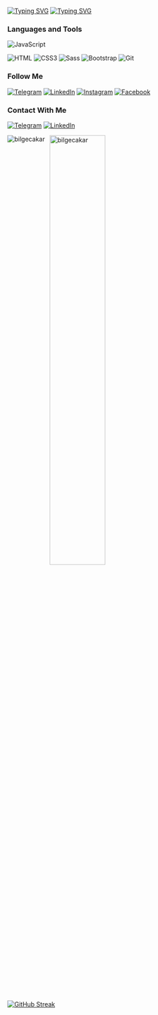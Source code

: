 [![Typing SVG](https://readme-typing-svg.herokuapp.com?color=%2336BCF7&lines=Hello+I'm+Abdulaziz+Odiljanov)](https://git.io/typing-svg)
[![Typing SVG](https://readme-typing-svg.herokuapp.com?color=%2336BCF7&lines=I'm+FrontEnd+Developer)](https://git.io/typing-svg)

### Languages and Tools  

![JavaScript](https://img.shields.io/badge/-JavaScript-082032?style=for-the-badge&logo=JavaScript&logoColor=#FEC260)
<!-- ![React](https://img.shields.io/badge/-React-082032?style=for-the-badge&logo=React&logoColor=#61DAFB) -->
![HTML](https://img.shields.io/badge/-HTML5-082032?style=for-the-badge&logo=HTML5&logoColor=#185ADB)
![CSS3](https://img.shields.io/badge/-CSS3-082032?style=for-the-badge&logo=CSS3&logoColor=1572B6)
![Sass](https://img.shields.io/badge/-Sass-082032?style=for-the-badge&logo=Sass&logoColor=CC6699)
![Bootstrap](https://img.shields.io/badge/-Bootstrap-082032?style=for-the-badge&logo=Bootstrap&logoColor=#7952B3)
![Git](https://img.shields.io/badge/-Git-082032?style=for-the-badge&logo=Git&logoColor=#F05032)


<!-- ![Node.js](https://img.shields.io/badge/-Node.js-082032?style=for-the-badge&logo=Node.js&logoColor=339933)
![Express](https://img.shields.io/badge/-Express-082032?style=for-the-badge&logo=Express&logoColor=000000)
![PostgreSQL](https://img.shields.io/badge/-PostgreSQL-082032?style=for-the-badge&logo=PostgreSQL&logoColor=4169E1)
![MongoDB](https://img.shields.io/badge/-MongoDB-082032?style=for-the-badge&logo=MongoDB&logoColor=47A248) -->


### Follow Me

[![Telegram](https://img.shields.io/badge/-Telegram-082032?style=for-the-badge&logo=Telegram&logoColor=#26A5E4)](https://t.me/uzbek_coder_2007)
[![LinkedIn](https://img.shields.io/badge/-LinkedIn-082032?style=for-the-badge&logo=LinkedIn&logoColor=0A66C2)](https://www.linkedin.com/in/abdulaziz-odiljanov-068217247/)
[![Instagram](https://img.shields.io/badge/-Instagram-082032?style=for-the-badge&logo=Instagram&logoColor=#E4405F)](https://www.instagram.com/_abdulaziz.odiljanov/)
[![Facebook](https://img.shields.io/badge/-Facebook-082032?style=for-the-badge&logo=Facebook&logoColor=#1877F2)](https://www.facebook.com/profile.php?id=100083803993550)


### Contact With Me

[![Telegram](https://img.shields.io/badge/-Telegram-082032?style=for-the-badge&logo=Telegram&logoColor=#26A5E4)](https://t.me/uzbek_coder_2007)
[![LinkedIn](https://img.shields.io/badge/-LinkedIn-082032?style=for-the-badge&logo=LinkedIn&logoColor=0A66C2)](https://www.linkedin.com/in/abdulaziz-odiljanov-068217247/)


<p><img align="left" src="https://github-readme-stats.vercel.app/api/top-langs?username=abdulazizOdiljanov&show_icons=true&bg_color=50,6666ff,00cc99&title_color=fff&text_color=fff&icon_color=f2f2f2&locale=en&layout=compact&count-private=true" alt="bilgecakar" /></p>

<p>&nbsp;
 <img align="center" src="https://github-readme-stats.vercel.app/api?username=abdulazizOdiljanov&show_icons=true&bg_color=50,6666ff,00cc99&title_color=fff&text_color=fff&icon_color=f2f2f2&locale=en&count_private=true&hide=issues" alt="bilgecakar" width="50%" /></p>


[![GitHub Streak](https://github-readme-streak-stats.herokuapp.com/?user=abdulazizOdiljanov)](https://git.io/streak-stats)